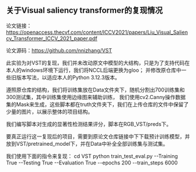 ## 关于Visual saliency transformer的复现情况 

论文链接：https://openaccess.thecvf.com/content/ICCV2021/papers/Liu_Visual_Saliency_Transformer_ICCV_2021_paper.pdf

论文源码：https://github.com/nnizhang/VST

此实验为对VST的复现，我们并未改动原文中模型的大结构，只是为了支持代码在本人的windows环境下运行，我们将NCCL后端更换为gloo；
并修改原仓库中一些旧版本写法，以适应本人的Python 3.12.3版本。

遵照原仓库的结构，我们将训练集放在Data文件夹下，随机分割出700训练集和300测试集，其中训练集使用边缘图来辅助训练，
我们使用cv2.Canny操作数据集的Mask来生成，这些脚本都在truth文件夹下，我们在上传仓库的文件中保留了少量的图片，以展示整体的项目结构。

我们编写脚本对生成的显著性检测结果评分，脚本在RGB_VST/preds下。

要真正运行这一复现后的项目，需要到原论文仓库链接中下下载预计训练模型，并放到VST/pretrained_model下，并在Data中补全全部训练集与测试集。

我们使用下面的指令来复现：
cd VST
python train_test_eval.py --Training True --Testing True --Evaluation True --epochs 200 --train_steps 6000

